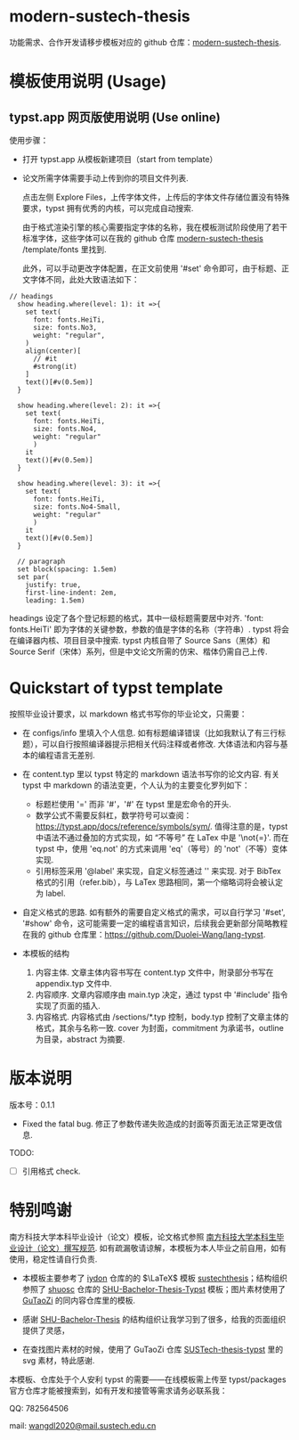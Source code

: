 # modern-sustech-thesis 

功能需求、合作开发请移步模板对应的 github 仓库：[modern-sustech-thesis](https://github.com/Duolei-Wang/modern-sustech-thesis). 

# 模板使用说明 (Usage)

## typst.app 网页版使用说明 (Use online)

使用步骤：

- 打开 typst.app 从模板新建项目（start from template）

- 论文所需字体需要手动上传到你的项目文件列表.
  
  点击左侧 Explore Files，上传字体文件，上传后的字体文件存储位置没有特殊要求，typst 拥有优秀的内核，可以完成自动搜索.

  由于格式渲染引擎的核心需要指定字体的名称，我在模板测试阶段使用了若干标准字体，这些字体可以在我的 github 仓库 [modern-sustech-thesis](https://github.com/Duolei-Wang/modern-sustech-thesis) /template/fonts 里找到.
  
  此外，可以手动更改字体配置，在正文前使用 '#set' 命令即可，由于标题、正文字体不同，此处大致语法如下：

```typst
// headings
  show heading.where(level: 1): it =>{
    set text(
      font: fonts.HeiTi,
      size: fonts.No3,
      weight: "regular",
    )
    align(center)[
      // #it
      #strong(it)
    ]
    text()[#v(0.5em)]
  }

  show heading.where(level: 2): it =>{
    set text(
      font: fonts.HeiTi,
      size: fonts.No4,
      weight: "regular"
      )
    it
    text()[#v(0.5em)]
  }

  show heading.where(level: 3): it =>{
    set text(
      font: fonts.HeiTi,
      size: fonts.No4-Small,
      weight: "regular"
      )
    it
    text()[#v(0.5em)] 
  }

  // paragraph
  set block(spacing: 1.5em)
  set par(
    justify: true,
    first-line-indent: 2em,
    leading: 1.5em)
```
  headings 设定了各个登记标题的格式，其中一级标题需要居中对齐.
  'font: fonts.HeiTi' 即为字体的关键参数，参数的值是字体的名称（字符串）. typst 将会在编译器内核、项目目录中搜索. typst 内核自带了 Source Sans（黑体）和 Source Serif（宋体）系列，但是中文论文所需的仿宋、楷体仍需自己上传.
  

# Quickstart of typst template

按照毕业设计要求，以 markdown 格式书写你的毕业论文，只需要：

- 在 configs/info 里填入个人信息.
  如有标题编译错误（比如我默认了有三行标题），可以自行按照编译器提示把相关代码注释或者修改. 大体语法和内容与基本的编程语言无差别.

- 在 content.typ 里以 typst 特定的 markdown 语法书写你的论文内容. 
  有关 typst 中 markdown 的语法变更，个人认为的主要变化罗列如下：
  - 标题栏使用 '=' 而非 '#'，'#' 在 typst 里是宏命令的开头.
  - 数学公式不需要反斜杠，数学符号可以查阅：https://typst.app/docs/reference/symbols/sym/. 值得注意的是，typst 中语法不通过叠加的方式实现，如 “不等号” 在 LaTex 中是 '\not{=}'. 而在 typst 中，使用 'eq.not' 的方式来调用 'eq'（等号）的 'not'（不等）变体实现.
  - 引用标签采用 '@label' 来实现，自定义标签通过 '<label-title>' 来实现. 对于 BibTex 格式的引用（refer.bib），与 LaTex 思路相同，第一个缩略词将会被认定为 label.
  
- 自定义格式的思路.
  如有额外的需要自定义格式的需求，可以自行学习 '#set', '#show' 命令，这可能需要一定的编程语言知识，后续我会更新部分简略教程在我的 github 仓库里：https://github.com/Duolei-Wang/lang-typst.

- 本模板的结构
  1. 内容主体. 文章主体内容书写在 content.typ 文件中，附录部分书写在 appendix.typ 文件中.
  2. 内容顺序. 文章内容顺序由 main.typ 决定，通过 typst 中 '#include' 指令实现了页面的插入. 
  3. 内容格式. 内容格式由 /sections/*.typ 控制，body.typ 控制了文章主体的格式，其余与名称一致. cover 为封面，commitment 为承诺书，outline 为目录，abstract 为摘要.

# 版本说明

版本号：0.1.1

- Fixed the fatal bug.
  修正了参数传递失败造成的封面等页面无法正常更改信息.

TODO:
- [ ] 引用格式 check.


# 特别鸣谢

南方科技大学本科毕业设计（论文）模板，论文格式参照 [南方科技大学本科生毕业设计（论文）撰写规范](https://tao.sustech.edu.cn/studentService/graduation_project.html). 如有疏漏敬请谅解，本模板为本人毕业之前自用，如有使用，稳定性请自行负责. 

- 本模板主要参考了 [iydon](https://github.com/iydon) 仓库的的 $\LaTeX$ 模板 [sustechthesis](https://github.com/iydon/sustechthesis)；结构组织参照了 [shuosc](https://github.com/shuosc) 仓库的 [SHU-Bachelor-Thesis-Typst](https://github.com/shuosc/SHU-Bachelor-Thesis-Typst) 模板；图片素材使用了 [GuTaoZi](https://github.com/GuTaoZi) 的同内容仓库里的模板.

- 感谢 [SHU-Bachelor-Thesis](https://github.com/shuosc/SHU-Bachelor-Thesis-Typst) 的结构组织让我学习到了很多，给我的页面组织提供了灵感，

- 在查找图片素材的时候，使用了 GuTaoZi 仓库 [SUSTech-thesis-typst](https://github.com/GuTaoZi/SUSTech-thesis-typst) 里的svg 素材，特此感谢. 


本模板、仓库处于个人安利 typst 的需要——在线模板需上传至 typst/packages 官方仓库才能被搜索到，如有开发和接管等需求请务必联系我：

QQ: 782564506

mail: wangdl2020@mail.sustech.edu.cn